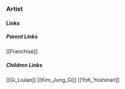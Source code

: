 ### Artist
#### Links
##### Parent Links
[[Franchise]]
##### Children Links
[[Gi_Liulan]]
[[Kim_Jung_Gi]]
[[Yoh_Yoshinari]]

